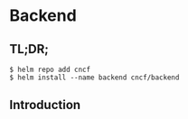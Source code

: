 Backend
=======


TL;DR;
------

```console
$ helm repo add cncf 
$ helm install --name backend cncf/backend
```

Introduction
------------
